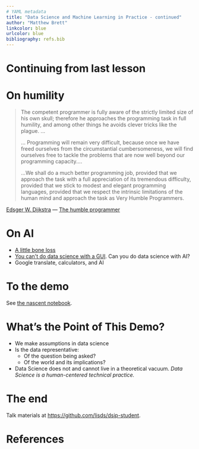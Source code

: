 ```yaml
---
# YAML metadata
title: "Data Science and Machine Learning in Practice - continued"
author: "Matthew Brett"
linkcolor: blue
urlcolor: blue
bibliography: refs.bib
---
```


# Continuing from last lesson

# On humility

> The competent programmer is fully aware of the strictly limited size of his
own skull; therefore he approaches the programming task in full humility, and
among other things he avoids clever tricks like the plague. ...
>
> ... Programming will remain very difficult, because once we have freed
ourselves from the circumstantial cumbersomeness, we will find ourselves free
to tackle the problems that are now well beyond our programming capacity....
>
> ...We shall do a much better programming job, provided that we approach the
task with a full appreciation of its tremendous difficulty, provided that we
stick to modest and elegant programming languages, provided that we respect the
intrinsic limitations of the human mind and approach the task as Very Humble
Programmers.

[Edsger W. Dijkstra](https://en.wikipedia.org/wiki/Edsger_W._Dijkstra) — [The
humble
programmer](https://www.cs.utexas.edu/~EWD/transcriptions/EWD03xx/EWD340.html)

# On AI

* [A little bone loss](https://www.youtube.com/watch?v=AdtHPZUkKWs)
* [You can't do data science with
  a GUI](https://asterisk.dynevor.org/you-cant-do-data-science-in-a-gui.html).
  Can you do data science with AI?
* Google translate, calculators, and AI

# To the demo

See [the nascent
notebook](https://github.com/lisds/dsip-student/blob/main/talks/exploring_vaccination.Rmd).

# What’s the Point of This Demo?

* We make assumptions in data science
* Is the data representative:
  * Of the question being asked?
  * Of the world and its implications?
* Data Science does not and cannot live in a theoretical vacuum.  _Data Science
  is a human-centered technical practice._

# The end

Talk materials at <https://github.com/lisds/dsip-student>.

# References
